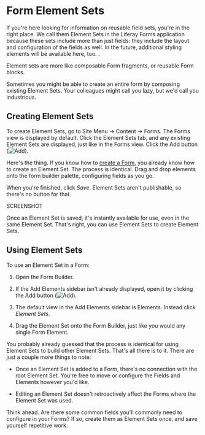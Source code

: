 # Form Element Sets

If you're here looking for information on reusable field sets, you're in the
right place. We call them Element Sets in the Liferay Forms application because
these sets include more than just fields: they include the layout and
configuration of the fields as well. In the future, additional styling elements
will be available here, too. <!--Is this true?-->. 

Element sets are more like composable Form fragments, or reusable Form blocks. 

Sometimes you might be able to create an entire form by composing existing
Element Sets. Your colleagues might call you lazy, but we'd call you
industrious.

## Creating Element Sets

To create Element Sets, go to Site Menu &rarr; Content &rarr; Forms. The Forms
view is displayed by default. Click the Element Sets tab, and any existing
Element Sets are displayed, just like in the Forms view. Click the Add button
(![Add](../../../images/icon-add.png)).

Here's the thing. If you know how to 
[create a Form](/discover/portal/-/knowledge_base/7-1/creating-and-managing-forms), 
you already know how to create an Element Set. The process is identical. Drag
and drop elements onto the form builder palette, configuring fields as you go.

When you're finished, click *Save*. Element Sets aren't publishable, so there's
no button for that.

SCREENSHOT

Once an Element Set is saved, it's instantly available for use, even in the same
Element Set. That's right, you can use Element Sets to create Element Sets. 

## Using Element Sets

To use an Element Set in a Form:

1.  Open the Form Builder.

2.  If the Add Elements sidebar isn't already displayed, open it by clicking the
    Add button (![Add](../../../images/icon-add.png)).

3.  The default view in the Add Elements sidebar is Elements. Instead click
    *Element Sets*.

4.  Drag the Element Set onto the Form Builder, just like you would any single
    Form Element.

You probably already guessed that the process is identical for using Element
Sets to build other Element Sets. That's all there is to it. There are just a
couple more things to note:

- Once an Element Set is added to a Form, there's no connection with the root
    Element Set. You're free to move or configure the Fields and Elements
    however you'd like.

- Editing an Element Set doesn't retroactively affect the Forms where the
    Element Set was used. 

Think ahead. Are there some common fields you'll commonly need to configure in
your Forms? If so, create them as Element Sets once, and save yourself
repetitive work.
